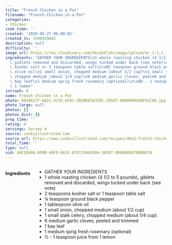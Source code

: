 ```yaml
---
title: "French Chicken in a Pot"
filename: "French-Chicken-in-a-Pot"
categories:
- Chicken
cook_time: ''
created: '2020-05-27 06:08:02'
created_ts: 1590559682
description: null
difficulty: ''
image_url: https://res.cloudinary.com/hksqkdlah/image/upload/ar_1:1,c_fill,dpr_2.0,f_auto,fl_lossy.progressive.strip_profile,g_faces:auto,q_auto:low,w_344/29894_sfs-chicken-in-a-pot-18
ingredients: "GATHER YOUR INGREDIENTS\n1 whole roasting chicken (4 1/2 to 5 pounds),\
  \ giblets removed and discarded, wings tucked under back (see note)\n2 teaspoons\
  \ kosher salt or 1 teaspoon table salt\n\xBC teaspoon ground black pepper\n1 tablespoon\
  \ olive oil\n1 small onion, chopped medium (about 1/2 cup)\n1 small stalk celery,\
  \ chopped medium (about 1/4 cup)\n6 medium garlic cloves, peeled and trimmed\n1\
  \ bay leaf\n1 medium sprig fresh rosemary (optional)\n\xBD - 1 teaspoon juice from\
  \ 1 lemon"
intrash: 0
name: French Chicken in a Pot
photo: 6844627F-6821-4C55-AFB1-2B2B6E5A3CBC-20587-000008948DF61CDA.jpg
photo_large: null
photos: []
photos_dict: {}
prep_time: ''
rating: 4
servings: Serves 4
source: cooksillustrated.com
source_url: https://www.cooksillustrated.com/recipes/4022-french-chicken-in-a-pot?incode=MCSCM00L0&ref=new_search_experience_1
total_time: ''
type: null
uid: 40C2E60A-8F0B-4AF9-9A1E-07E1334645D9-20587-0000089478BD8670
---
```

<div class="large-8 medium-7 columns" id="writeup">	</div><!-- #writeup -->
</div><!-- #row-one -->
<div class="row" id="row-two">	<div class="medium-4 small-5 columns"><h4 id="ingredients">Ingredients</h4><div class="box box-ingredients content"><ul>
<li>GATHER YOUR INGREDIENTS</li>
<li>1 whole roasting chicken (4 1/2 to 5 pounds), giblets removed and discarded, wings tucked under back (see note)</li>
<li>2 teaspoons kosher salt or 1 teaspoon table salt</li>
<li>¼ teaspoon ground black pepper</li>
<li>1 tablespoon olive oil</li>
<li>1 small onion, chopped medium (about 1/2 cup)</li>
<li>1 small stalk celery, chopped medium (about 1/4 cup)</li>
<li>6 medium garlic cloves, peeled and trimmed</li>
<li>1 bay leaf</li>
<li>1 medium sprig fresh rosemary (optional)</li>
<li>½ - 1 teaspoon juice from 1 lemon</li>
</ul>
</div>	</div>	<div class="medium-6 small-7 columns">	</div>